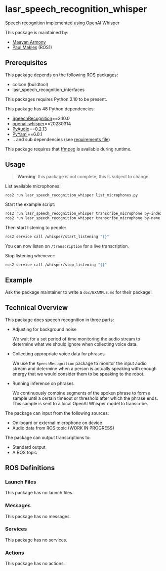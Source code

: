 # lasr_speech_recognition_whisper

Speech recognition implemented using OpenAI Whisper

This package is maintained by:
- [Maayan Armony](mailto:maayan.armony@gmail.com)
- [Paul Makles](mailto:me@insrt.uk) (ROS1)

## Prerequisites

This package depends on the following ROS packages:
- colcon (buildtool)
- lasr_speech_recognition_interfaces

This packages requires Python 3.10 to be present.

This package has 48 Python dependencies:
- [SpeechRecognition](https://pypi.org/project/SpeechRecognition)==3.10.0
- [openai-whisper](https://pypi.org/project/openai-whisper)==20230314
- [PyAudio](https://pypi.org/project/PyAudio)==0.2.13
- [PyYaml](https://pypi.org/project/PyYaml)==6.0.1
- .. and sub dependencies (see [requirements file](requirements.txt))

This package requires that [ffmpeg](https://ffmpeg.org/) is available during runtime.

## Usage

> **Warning**: this package is not complete, this is subject to change.

List available microphones:

```bash
ros2 run lasr_speech_recognition_whisper list_microphones.py
```

Start the example script:

```bash
ros2 run lasr_speech_recognition_whisper transcribe_microphone by-index <microphone_index>
ros2 run lasr_speech_recognition_whisper transcribe_microphone by-name <substring_of_name>
```

Then start listening to people:

```bash
ros2 service call /whisper/start_listening "{}"
```

You can now listen on `/transcription` for a live transcription.

Stop listening whenever:

```bash
ros2 service call /whisper/stop_listening "{}"
```

## Example

Ask the package maintainer to write a `doc/EXAMPLE.md` for their package!

## Technical Overview

This package does speech recognition in three parts:

- Adjusting for background noise

  We wait for a set period of time monitoring the audio stream to determine what we should ignore when collecting voice data.

- Collecting appropriate voice data for phrases

  We use the `SpeechRecognition` package to monitor the input audio stream and determine when a person is actually speaking with enough energy that we would consider them to be speaking to the robot.

- Running inference on phrases

  We continuously combine segments of the spoken phrase to form a sample until a certain timeout or threshold after which the phrase ends. This sample is sent to a local OpenAI Whisper model to transcribe.

The package can input from the following sources:

- On-board or external microphone on device
- Audio data from ROS topic (WORK IN PROGRESS)

The package can output transcriptions to:

- Standard output
- A ROS topic

## ROS Definitions

### Launch Files

This package has no launch files.

### Messages

This package has no messages.

### Services

This package has no services.

### Actions

This package has no actions.